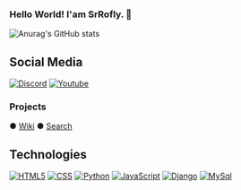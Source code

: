 ### Hello World! I'am SrRofly. 🧮

![Anurag's GitHub stats](https://github-readme-stats.vercel.app/api?username=srrofly&show_icons=true&theme=tokyonight)

## Social Media
[![Discord](https://img.shields.io/badge/Discord-7289DA?style=for-the-badge&logo=discord&logoColor=white)](https://discord.gg/bKu3pPGHgc)
[![Youtube](https://img.shields.io/badge/YouTube-FF0000?style=for-the-badge&logo=youtube&logoColor=white)](https://www.youtube.com/@SrRofly)

### Projects
● [Wiki](https://github.com/srrofly/Django_WIKI) 
● [Search](https://github.com/SrRofly/srrofly.github.io/tree/main/search)

## Technologies
[![HTML5](https://img.shields.io/badge/HTML5-E34F26?style=for-the-badge&logo=html5&logoColor=white)](https://html.spec.whatwg.org/)
[![CSS](https://img.shields.io/badge/CSS-239120?&style=for-the-badge&logo=css3&logoColor=white)](https://www.w3.org/TR/CSS/#css)
[![Python](https://img.shields.io/badge/Python-3776AB?style=for-the-badge&logo=python&logoColor=white)](https://www.python.org)
[![JavaScript](https://img.shields.io/badge/JavaScript-F7DF1E?style=for-the-badge&logo=javascript&logoColor=black)](https://www.javascript.com/)
[![Django](https://img.shields.io/badge/Django-092E20?style=for-the-badge&logo=django&logoColor=white)](https://www.djangoproject.com/)
[![MySql](https://img.shields.io/badge/MySQL-00000F?style=for-the-badge&logo=mysql&logoColor=white)](https://www.mysql.com/)
